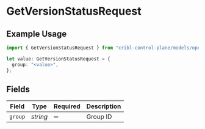 # GetVersionStatusRequest

## Example Usage

```typescript
import { GetVersionStatusRequest } from "cribl-control-plane/models/operations";

let value: GetVersionStatusRequest = {
  group: "<value>",
};
```

## Fields

| Field              | Type               | Required           | Description        |
| ------------------ | ------------------ | ------------------ | ------------------ |
| `group`            | *string*           | :heavy_minus_sign: | Group ID           |